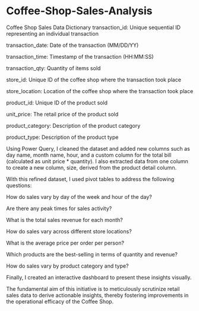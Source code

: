 # Coffee-Shop-Sales-Analysis
Coffee Shop Sales Data Dictionary
transaction_id: Unique sequential ID representing an individual transaction

transaction_date: Date of the transaction (MM/DD/YY)

transaction_time: Timestamp of the transaction (HH:MM:SS)

transaction_qty: Quantity of items sold

store_id: Unique ID of the coffee shop where the transaction took place

store_location: Location of the coffee shop where the transaction took place

product_id: Unique ID of the product sold

unit_price: The retail price of the product sold

product_category: Description of the product category

product_type: Description of the product type

Using Power Query, I cleaned the dataset and added new columns such as day name, month name, hour, and a custom column for the total bill (calculated as unit price * quantity). I also extracted data from one column to create a new column, size, derived from the product detail column.

With this refined dataset, I used pivot tables to address the following questions:

How do sales vary by day of the week and hour of the day?

Are there any peak times for sales activity?

What is the total sales revenue for each month?

How do sales vary across different store locations?

What is the average price per order per person?

Which products are the best-selling in terms of quantity and revenue?

How do sales vary by product category and type?

Finally, I created an interactive dashboard to present these insights visually.

The fundamental aim of this initiative is to meticulously scrutinize retail sales data to derive actionable insights, thereby fostering improvements in the operational efficacy of the Coffee Shop.
